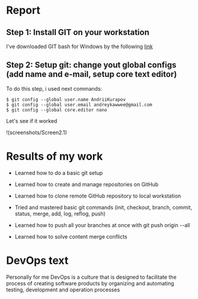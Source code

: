 # Report

## Step 1: Install GIT on your workstation
I've downloaded GIT bash for Windows by the following [link](https://git-scm.com/downloads) 
## Step 2: Setup git: change yout global configs (add name and e-mail, setup core text editor)
To do this step, i used next commands: 
```
$ git config --global user.name AndriiKurapov
$ git config --global user.email andreykawwee@gmail.com
$ git config --global core.editor nano
```
Let's see if it worked

!(screenshots/Screen2.1)

# Results of my work

* Learned how to do a basic git setup

* Learned how to create and manage repositories on GitHub

* Learned how to clone remote GitHub repository to local workstation

* Tried and mastered basic git commands (init, checkout, branch, commit, 
status, merge, add, log, reflog, push)

* Learned how to push all your branches at once with git push origin --all

* Learned how to solve content merge conflicts

# DevOps text

Personally for me DevOps is a culture that is designed to facilitate the 
process of creating software products by organizing and automating 
testing, development and operation processes
 
